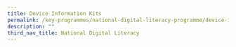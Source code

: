 ```yaml
---
title: Device Information Kits
permalink: /key-programmes/national-digital-literacy-programme/device-information-kits
description: ""
third_nav_title: National Digital Literacy
---
```

